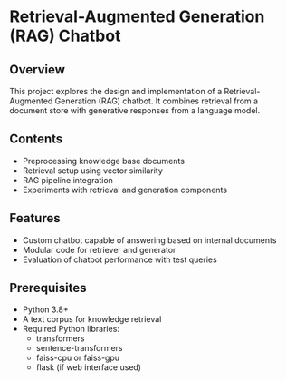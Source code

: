 # Retrieval-Augmented Generation (RAG) Chatbot

## Overview

This project explores the design and implementation of a Retrieval-Augmented Generation (RAG) chatbot. It combines retrieval from a document store with generative responses from a language model.

## Contents

- Preprocessing knowledge base documents
- Retrieval setup using vector similarity
- RAG pipeline integration
- Experiments with retrieval and generation components

## Features

- Custom chatbot capable of answering based on internal documents
- Modular code for retriever and generator
- Evaluation of chatbot performance with test queries

## Prerequisites

- Python 3.8+
- A text corpus for knowledge retrieval
- Required Python libraries:
  - transformers
  - sentence-transformers
  - faiss-cpu or faiss-gpu
  - flask (if web interface used)
